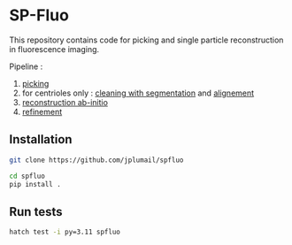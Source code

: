 # SP-Fluo

This repository contains code for picking and single particle reconstruction in fluorescence imaging.

Pipeline :
1. [picking](spfluo/picking)
2. for centrioles only : [cleaning with segmentation](spfluo/segmentation) and [alignement](spfluo/alignement)
3. [reconstruction ab-initio](spfluo/ab_initio_reconstruction/)
4. [refinement](spfluo/refinement/)

## Installation

```bash
git clone https://github.com/jplumail/spfluo
```

```bash
cd spfluo
pip install .
```

## Run tests

```bash
hatch test -i py=3.11 spfluo
```